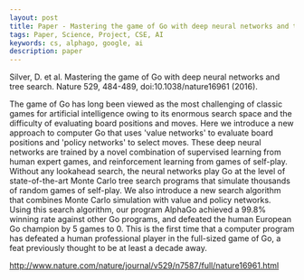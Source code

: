 ```yaml
---
layout: post
title: Paper - Mastering the game of Go with deep neural networks and tree search
tags: Paper, Science, Project, CSE, AI
keywords: cs, alphago, google, ai
description: paper
---
```


Silver, D. et al. Mastering the game of Go with deep neural networks and tree search. Nature 529, 484-489, doi:10.1038/nature16961 (2016).

The game of Go has long been viewed as the most challenging of classic games for artificial intelligence owing to its enormous search space and the difficulty of evaluating board positions and moves. Here we introduce a new approach to computer Go that uses 'value networks' to evaluate board positions and 'policy networks' to select moves. These deep neural networks are trained by a novel combination of supervised learning from human expert games, and reinforcement learning from games of self-play. Without any lookahead search, the neural networks play Go at the level of state-of-the-art Monte Carlo tree search programs that simulate thousands of random games of self-play. We also introduce a new search algorithm that combines Monte Carlo simulation with value and policy networks. Using this search algorithm, our program AlphaGo achieved a 99.8% winning rate against other Go programs, and defeated the human European Go champion by 5 games to 0. This is the first time that a computer program has defeated a human professional player in the full-sized game of Go, a feat previously thought to be at least a decade away.

<http://www.nature.com/nature/journal/v529/n7587/full/nature16961.html>